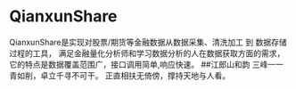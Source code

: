 # QianxunShare
QianxunShare是实现对股票/期货等金融数据从数据采集、清洗加工 到 数据存储过程的工具，
满足金融量化分析师和学习数据分析的人在数据获取方面的需求，它的特点是数据覆盖范围广，接口调用简单,响应快速。
##江郎山和韵
三峰一一青如削，卓立千寻不可干。
正直相扶无倚傍，撑持天地与人看。
